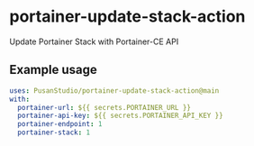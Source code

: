 # portainer-update-stack-action
 Update Portainer Stack with Portainer-CE API

## Example usage

```yaml
uses: PusanStudio/portainer-update-stack-action@main
with:
  portainer-url: ${{ secrets.PORTAINER_URL }}
  portainer-api-key: ${{ secrets.PORTAINER_API_KEY }}
  portainer-endpoint: 1
  portainer-stack: 1
```
